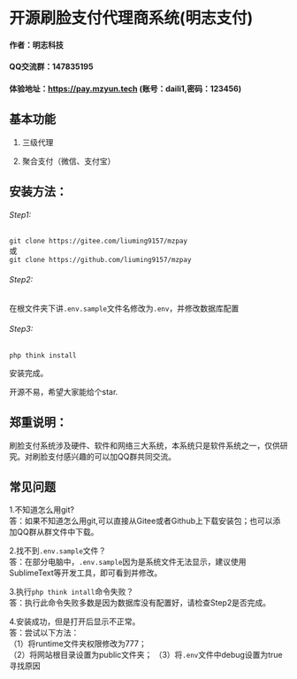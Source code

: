 # 开源刷脸支付代理商系统(明志支付)

#### 作者：明志科技

#### QQ交流群：147835195

#### 体验地址：https://pay.mzyun.tech  (账号：daili1,密码：123456)

## 基本功能

1. 三级代理

2. 聚合支付（微信、支付宝）

## 安装方法：

###### Step1:

`git clone https://gitee.com/liuming9157/mzpay`  
或  
`git clone https://github.com/liuming9157/mzpay`

###### Step2:

在根文件夹下讲`.env.sample`文件名修改为`.env`，并修改数据库配置 

###### Step3:  

`php think install`  

安装完成。


开源不易，希望大家能给个star.  

## 郑重说明：

刷脸支付系统涉及硬件、软件和网络三大系统，本系统只是软件系统之一，仅供研究。对刷脸支付感兴趣的可以加QQ群共同交流。

## 常见问题

1.不知道怎么用git?  
答：如果不知道怎么用git,可以直接从Gitee或者Github上下载安装包；也可以添加QQ群从群文件中下载。  

2.找不到`.env.sample`文件？  
答：在部分电脑中，`.env.sample`因为是系统文件无法显示，建议使用SublimeText等开发工具，即可看到并修改。  

3.执行`php think intall`命令失败？  
答：执行此命令失败多数是因为数据库没有配置好，请检查Step2是否完成。  

4.安装成功，但是打开后显示不正常。  
答：尝试以下方法：  
（1）将runtime文件夹权限修改为777；  
（2）将网站根目录设置为public文件夹；
（3）将`.env`文件中debug设置为true寻找原因  